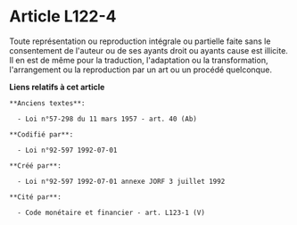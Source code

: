 # Article L122-4

Toute représentation ou reproduction intégrale ou partielle faite sans le consentement de l'auteur ou de ses ayants droit ou
ayants cause est illicite. Il en est de même pour la traduction, l'adaptation ou la transformation, l'arrangement ou la
reproduction par un art ou un procédé quelconque.

**Liens relatifs à cet article**

	**Anciens textes**:

	  - Loi n°57-298 du 11 mars 1957 - art. 40 (Ab)

	**Codifié par**:

	  - Loi n°92-597 1992-07-01

	**Créé par**:

	  - Loi n°92-597 1992-07-01 annexe JORF 3 juillet 1992

	**Cité par**:

	  - Code monétaire et financier - art. L123-1 (V)
